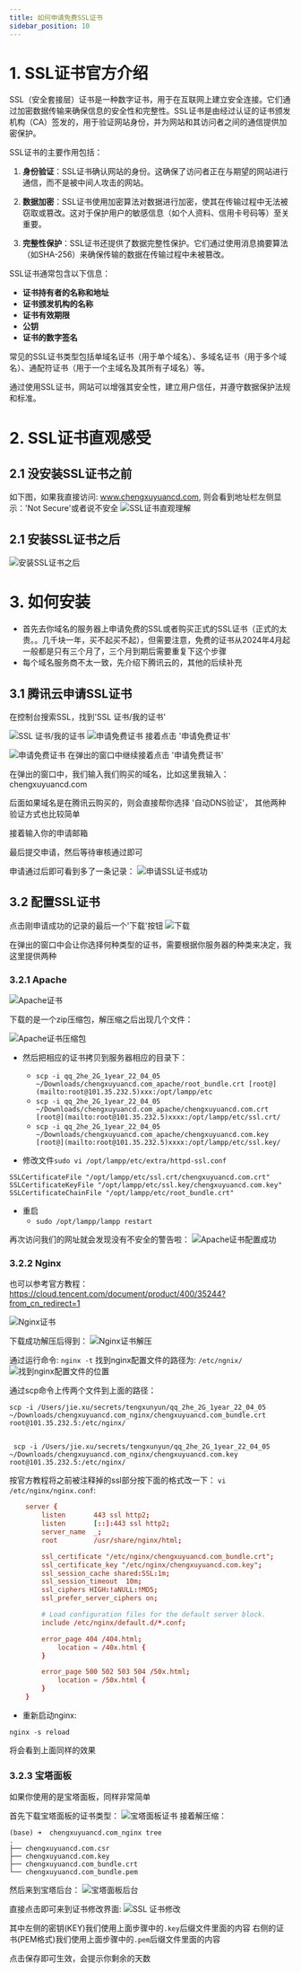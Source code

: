 ```yaml
---
title: 如何申请免费SSL证书
sidebar_position: 10
---
```


# 1. SSL证书官方介绍
SSL（安全套接层）证书是一种数字证书，用于在互联网上建立安全连接。它们通过加密数据传输来确保信息的安全性和完整性。SSL证书是由经过认证的证书颁发机构（CA）签发的，用于验证网站身份，并为网站和其访问者之间的通信提供加密保护。

SSL证书的主要作用包括：

1. **身份验证**：SSL证书确认网站的身份。这确保了访问者正在与期望的网站进行通信，而不是被中间人攻击的网站。

2. **数据加密**：SSL证书使用加密算法对数据进行加密，使其在传输过程中无法被窃取或篡改。这对于保护用户的敏感信息（如个人资料、信用卡号码等）至关重要。

3. **完整性保护**：SSL证书还提供了数据完整性保护。它们通过使用消息摘要算法（如SHA-256）来确保传输的数据在传输过程中未被篡改。

SSL证书通常包含以下信息：

- **证书持有者的名称和地址**
- **证书颁发机构的名称**
- **证书有效期限**
- **公钥**
- **证书的数字签名**

常见的SSL证书类型包括单域名证书（用于单个域名）、多域名证书（用于多个域名）、通配符证书（用于一个主域名及其所有子域名）等。

通过使用SSL证书，网站可以增强其安全性，建立用户信任，并遵守数据保护法规和标准。

# 2. SSL证书直观感受

## 2.1 没安装SSL证书之前
如下图，如果我直接访问: www.chengxuyuancd.com, 则会看到地址栏左侧显示：'Not Secure'或者说不安全
![SSL证书直观理解](./images/image.png)

## 2.1 安装SSL证书之后
![安装SSL证书之后](./images/image3.png)

# 3. 如何安装
- 首先去你域名的服务器上申请免费的SSL或者购买正式的SSL证书（正式的太贵。。几千块一年，买不起买不起），但需要注意，免费的证书从2024年4月起一般都是只有三个月了，三个月到期后需要重复下这个步骤
- 每个域名服务商不太一致，先介绍下腾讯云的，其他的后续补充

## 3.1 腾讯云申请SSL证书
在控制台搜索SSL，找到'SSL 证书/我的证书'

![SSL 证书/我的证书](./images/image2.png)
![申请免费证书](./images/image4.png)
接着点击 '申请免费证书'

![申请免费证书](./images/image5.png)
在弹出的窗口中继续接着点击 '申请免费证书'


在弹出的窗口中，我们输入我们购买的域名，比如这里我输入：chengxuyuancd.com

后面如果域名是在腾讯云购买的，则会直接帮你选择 '自动DNS验证'，
其他两种验证方式也比较简单

接着输入你的申请邮箱

最后提交申请，然后等待审核通过即可

申请通过后即可看到多了一条记录：
![申请SSL证书成功](./images/image7.png)

## 3.2 配置SSL证书
点击刚申请成功的记录的最后一个'下载'按钮
![下载](./images/image8.png)

在弹出的窗口中会让你选择何种类型的证书，需要根据你服务器的种类来决定，我这里提供两种
### 3.2.1 Apache

![Apache证书](./images/image9.png)

下载的是一个zip压缩包，解压缩之后出现几个文件：

![Apache证书压缩包](./images/image10.png)


- 然后把相应的证书拷贝到服务器相应的目录下：
    - `scp -i qq_2he_2G_1year_22_04_05 ~/Downloads/chengxuyuancd.com_apache/root_bundle.crt [root@](mailto:root@101.35.232.5)xxx:/opt/lampp/etc`
    - `scp -i qq_2he_2G_1year_22_04_05 ~/Downloads/chengxuyuancd.com_apache/chengxuyuancd.com.crt [root@](mailto:root@101.35.232.5)xxxx:/opt/lampp/etc/ssl.crt/`
    - `scp -i qq_2he_2G_1year_22_04_05 ~/Downloads/chengxuyuancd.com_apache/chengxuyuancd.com.key [root@](mailto:root@101.35.232.5)xxxx:/opt/lampp/etc/ssl.key/`

- 修改文件`sudo vi /opt/lampp/etc/extra/httpd-ssl.conf`

```shell
SSLCertificateFile "/opt/lampp/etc/ssl.crt/chengxuyuancd.com.crt"
SSLCertificateKeyFile "/opt/lampp/etc/ssl.key/chengxuyuancd.com.key"
SSLCertificateChainFile "/opt/lampp/etc/root_bundle.crt"
```


- 重启
    - `sudo /opt/lampp/lampp restart`


再次访问我们的网址就会发现没有不安全的警告啦：
![Apache证书配置成功](./images/image11.png)


### 3.2.2 Nginx
也可以参考官方教程：https://cloud.tencent.com/document/product/400/35244?from_cn_redirect=1

![Nginx证书](./images/image12.png)

下载成功解压后得到：
![Nginx证书解压](./images/image13.png)

通过运行命令: `nginx -t` 找到nginx配置文件的路径为: `/etc/ngnix/`
![找到nginx配置文件的位置](./images/image14.png)

通过scp命令上传两个文件到上面的路径：

```shell
scp -i /Users/jie.xu/secrets/tengxunyun/qq_2he_2G_1year_22_04_05 ~/Downloads/chengxuyuancd.com_nginx/chengxuyuancd.com_bundle.crt root@101.35.232.5:/etc/nginx/


 scp -i /Users/jie.xu/secrets/tengxunyun/qq_2he_2G_1year_22_04_05 ~/Downloads/chengxuyuancd.com_nginx/chengxuyuancd.com.key root@101.35.232.5:/etc/nginx/
```

按官方教程将之前被注释掉的ssl部分按下面的格式改一下：
`vi /etc/nginx/nginx.conf`:

```conf
    server {
        listen       443 ssl http2;
        listen       [::]:443 ssl http2;
        server_name  _;
        root         /usr/share/nginx/html;

        ssl_certificate "/etc/nginx/chengxuyuancd.com_bundle.crt";
        ssl_certificate_key "/etc/nginx/chengxuyuancd.com.key";
        ssl_session_cache shared:SSL:1m;
        ssl_session_timeout  10m;
        ssl_ciphers HIGH:!aNULL:!MD5;
        ssl_prefer_server_ciphers on;

        # Load configuration files for the default server block.
        include /etc/nginx/default.d/*.conf;

        error_page 404 /404.html;
            location = /40x.html {
        }

        error_page 500 502 503 504 /50x.html;
            location = /50x.html {
        }
    }

```


- 重新启动nginx:

`nginx -s reload`

将会看到上面同样的效果


### 3.2.3 宝塔面板

如果你使用的是宝塔面板，同样非常简单

首先下载宝塔面板的证书类型：
![宝塔面板证书](./images/image-15.png)
接着解压缩：
```
(base) ➜  chengxuyuancd.com_nginx tree
.
├── chengxuyuancd.com.csr
├── chengxuyuancd.com.key
├── chengxuyuancd.com_bundle.crt
└── chengxuyuancd.com_bundle.pem

```

然后来到宝塔后台：
![宝塔面板后台](./images/image-16.png)

直接点击即可来到证书修改界面:
![SSL 证书修改](./images/image-17.png)

其中左侧的密钥(KEY)我们使用上面步骤中的`.key`后缀文件里面的内容
右侧的证书(PEM格式)我们使用上面步骤中的`.pem`后缀文件里面的内容

点击保存即可生效，会提示你剩余的天数